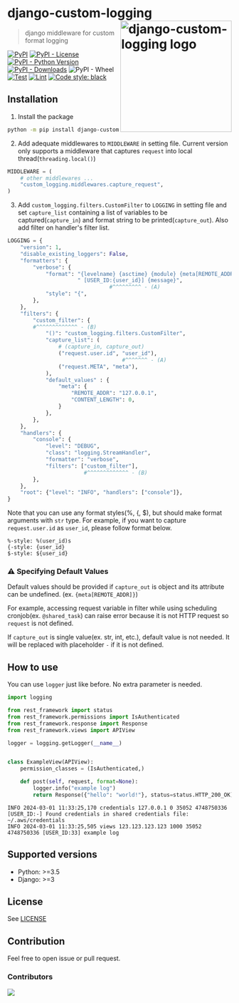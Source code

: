 # django-custom-logging <img src="https://github.com/sh-cho/django-custom-logging/assets/11611397/934a41d5-2f95-49a1-9033-294db188cbac" width="250" align="right" alt="django-custom-logging logo">

> django middleware for custom format logging

[![PyPI](https://img.shields.io/pypi/v/django-custom-logging)](https://pypi.python.org/pypi/django-custom-logging/)
[![PyPI - License](https://img.shields.io/pypi/l/django-custom-logging)](https://github.com/sh-cho/django-custom-logging/blob/master/LICENSE)
[![PyPI - Python Version](https://img.shields.io/pypi/pyversions/django-custom-logging)](https://pypi.python.org/pypi/django-custom-logging/)
[![PyPI - Downloads](https://img.shields.io/pypi/dm/django-custom-logging)](https://pypi.python.org/pypi/django-custom-logging/)
![PyPI - Wheel](https://img.shields.io/pypi/wheel/django-custom-logging)
[![Test](https://github.com/sh-cho/django-custom-logging/actions/workflows/test.yml/badge.svg?branch=develop)](https://github.com/sh-cho/django-custom-logging/actions/workflows/test.yml)
[![Lint](https://github.com/sh-cho/django-custom-logging/actions/workflows/lint.yml/badge.svg?branch=develop)](https://github.com/sh-cho/django-custom-logging/actions/workflows/lint.yml)
[![Code style: black](https://img.shields.io/badge/code%20style-black-000000.svg)](https://github.com/psf/black)


## Installation
1. Install the package
```sh
python -m pip install django-custom-logging
```

2. Add adequate middlewares to `MIDDLEWARE` in setting file. Current version only supports a middleware that captures `request` into local thread(`threading.local()`)
```python
MIDDLEWARE = (
    # other middlewares ...
    "custom_logging.middlewares.capture_request",
)
```

3. Add `custom_logging.filters.CustomFilter` to `LOGGING` in setting file and set `capture_list` containing a list of variables to be captured(`capture_in`) and format string to be printed(`capture_out`). Also add filter on handler's filter list.
```python
LOGGING = {
    "version": 1,
    "disable_existing_loggers": False,
    "formatters": {
        "verbose": {
            "format": "{levelname} {asctime} {module} {meta[REMOTE_ADDR]} {meta[CONTENT_LENGTH]} {process:d} {thread:d}"
                      " [USER_ID:{user_id}] {message}",
                                #^^^^^^^^^ - (A)
            "style": "{",
        },
    },
    "filters": {
        "custom_filter": {
        #^^^^^^^^^^^^^ - (B)
            "()": "custom_logging.filters.CustomFilter",
            "capture_list": (
                # (capture_in, capture_out)
                ("request.user.id", "user_id"),
                                    #^^^^^^^ - (A)
                ("request.META", "meta"),
            ),
            "default_values" : {
                "meta": {
                    "REMOTE_ADDR": "127.0.0.1",
                    "CONTENT_LENGTH": 0,
                }
            },
        },
    },
    "handlers": {
        "console": {
            "level": "DEBUG",
            "class": "logging.StreamHandler",
            "formatter": "verbose",
            "filters": ["custom_filter"],
                        #^^^^^^^^^^^^^ - (B)
        },
    },
    "root": {"level": "INFO", "handlers": ["console"]},
}
```
Note that you can use any format styles(%, {, $), but should make format arguments with `str` type. For example, if you want to capture `request.user.id` as `user_id`, please follow format below.
```
%-style: %(user_id)s
{-style: {user_id}
$-style: ${user_id}
```

### ⚠️ Specifying Default Values
Default values should be provided if `capture_out` is object and its attribute can be undefined. (ex. `{meta[REMOTE_ADDR]}`)

For example, accessing request variable in filter while using scheduling cronjob(ex. `@shared_task`) can raise error because it is not HTTP request so `request` is not defined.

If `capture_out` is single value(ex. str, int, etc.), default value is not needed. It will be replaced with placeholder `-` if it is not defined.


## How to use
You can use `logger` just like before. No extra parameter is needed.

```python
import logging

from rest_framework import status
from rest_framework.permissions import IsAuthenticated
from rest_framework.response import Response
from rest_framework.views import APIView

logger = logging.getLogger(__name__)


class ExampleView(APIView):
    permission_classes = (IsAuthenticated,)

    def post(self, request, format=None):
        logger.info("example log")
        return Response({"hello": "world!"}, status=status.HTTP_200_OK)
```

```
INFO 2024-03-01 11:33:25,170 credentials 127.0.0.1 0 35052 4748750336 [USER_ID:-] Found credentials in shared credentials file: ~/.aws/credentials
INFO 2024-03-01 11:33:25,505 views 123.123.123.123 1000 35052 4748750336 [USER_ID:33] example log
```


## Supported versions
- Python: >=3.5
- Django: >=3

## License
See [LICENSE](./LICENSE)


## Contribution
Feel free to open issue or pull request.

### Contributors

<a href="https://github.com/sh-cho/django-custom-logging/graphs/contributors">
  <img src="https://contrib.rocks/image?repo=sh-cho/django-custom-logging" />
</a>
